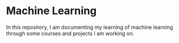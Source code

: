 # Machine Learning

In this repository, I am documenting my learning of machine learning through some courses and projects I am working on.